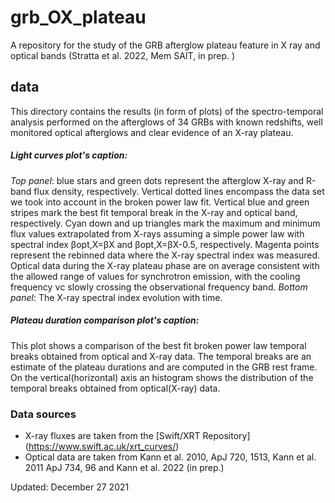 # grb_OX_plateau

A repository for the study of the GRB afterglow plateau feature in X ray and optical bands (Stratta et al. 2022, Mem SAIT, in prep. )

## data
This directory contains the  results (in form of plots) of the spectro-temporal analysis performed on the afterglows of 34 GRBs with known redshifts, well monitored optical afterglows and clear evidence of an X-ray plateau.




##### Light curves plot's caption:  
*Top panel*: blue stars and green dots represent the afterglow X-ray and R-band flux density, respectively. Vertical dotted lines encompass the data set we took into account in the broken power law fit. Vertical blue and green stripes mark the best fit temporal break in the X-ray and optical band, respectively. Cyan down and up triangles mark the maximum and minimum flux values extrapolated from X-rays assuming a simple power law with spectral index &beta;opt,X=&beta;X and &beta;opt,X=&beta;X-0.5, respectively. Magenta points represent the rebinned data where the X-ray spectral index was measured. Optical data during the X-ray plateau phase are on average consistent with the allowed range of values for synchrotron emission, with the cooling frequency &nu;c slowly crossing the observational frequency band. *Bottom panel*: The X-ray spectral index evolution with time.

##### Plateau duration comparison plot's caption:
This plot shows a comparison of the best fit broken power law temporal breaks obtained from optical and X-ray data. The temporal breaks are an estimate of the plateau durations and are computed in the GRB rest frame. On the vertical(horizontal) axis an histogram shows the distribution of the temporal breaks obtained from optical(X-ray) data.  


### Data sources
* X-ray fluxes are taken from the [Swift/XRT Repository] (https://www.swift.ac.uk/xrt_curves/)
* Optical data are taken from Kann et al. 2010, ApJ 720, 1513, Kann et al. 2011 ApJ 734, 96 and Kann et al. 2022 (in prep.)



Updated: December 27 2021
